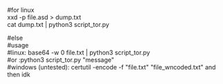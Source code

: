 #for linux<br>
xxd -p file.asd > dump.txt<br>
cat dump.txt | python3 script_tor.py<br>

#else<br>
#usage<br>
#linux: base64 -w 0 file.txt | python3 script_tor.py<br>
#or :python3 script_tor.py "message"<br>
#windows (untested): certutil -encode -f "file.txt" "file_wncoded.txt" and then idk<br> 
#
